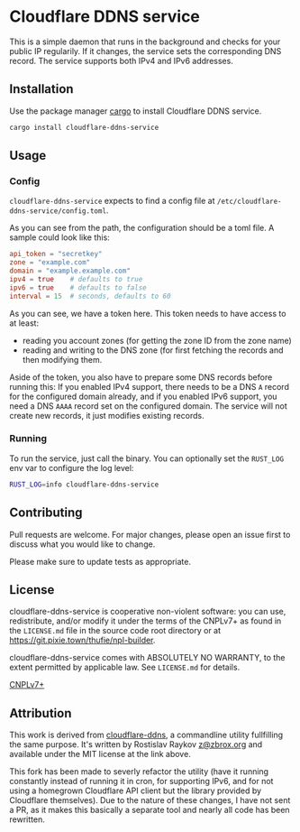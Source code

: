 # Cloudflare DDNS service

This is a simple daemon that runs in the background and checks for your public
IP regularily. If it changes, the service sets the corresponding DNS record. The
service supports both IPv4 and IPv6 addresses.

## Installation

Use the package manager [cargo](https://doc.rust-lang.org/cargo/) to install
Cloudflare DDNS service.

```bash
cargo install cloudflare-ddns-service
```

## Usage
### Config

`cloudflare-ddns-service` expects to find a config file at
`/etc/cloudflare-ddns-service/config.toml`.

As you can see from the path, the configuration should be a toml file. A sample
could look like this:

```toml
api_token = "secretkey"
zone = "example.com"
domain = "example.example.com"
ipv4 = true    # defaults to true
ipv6 = true    # defaults to false
interval = 15  # seconds, defaults to 60
```

As you can see, we have a token here. This token needs to have access to at
least:
 - reading you account zones (for getting the zone ID from the zone name)
 - reading and writing to the DNS zone (for first fetching the records and then
   modifying them.

Aside of the token, you also have to prepare some DNS records before running
this: If you enabled IPv4 support, there needs to be a DNS `A` record for the
configured domain already, and if you enabled IPv6 support, you need a DNS
`AAAA` record set on the configured domain. The service will not create new
records, it just modifies existing records.

### Running

To run the service, just call the binary. You can optionally set the `RUST_LOG`
env var to configure the log level:

```bash
RUST_LOG=info cloudflare-ddns-service
```

## Contributing
Pull requests are welcome. For major changes, please open an issue first to discuss what you would like to change.

Please make sure to update tests as appropriate.

## License

cloudflare-ddns-service is cooperative non-violent software: you can use,
redistribute, and/or modify it under the terms of the CNPLv7+ as found in the
`LICENSE.md` file in the source code root directory or at
<https://git.pixie.town/thufie/npl-builder>.

cloudflare-ddns-service comes with ABSOLUTELY NO WARRANTY, to the extent
permitted by applicable law.  See `LICENSE.md` for details.

[CNPLv7+](https://thufie.lain.haus/NPL.html)

## Attribution

This work is derived from
[cloudflare-ddns](https://github.com/zbrox/cloudflare-ddns), a commandline
utility fullfilling the same purpose. It's written by Rostislav Raykov
<z@zbrox.org> and available under the MIT license at the link above.

This fork has been made to severly refactor the utility (have it running
constantly instead of running it in cron, for supporting IPv6, and for not using
a homegrown Cloudflare API client but the library provided by Cloudflare
themselves). Due to the nature of these changes, I have not sent a PR, as it
makes this basically a separate tool and nearly all code has been rewritten.
